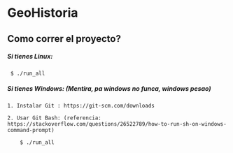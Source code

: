 # GeoHistoria

## Como correr el proyecto?

##### Si tienes Linux:

	 $ ./run_all

##### Si tienes Windows: (Mentira, pa windows no funca, windows pesao)

	1. Instalar Git : https://git-scm.com/downloads
	
	2. Usar Git Bash: (referencia: https://stackoverflow.com/questions/26522789/how-to-run-sh-on-windows-command-prompt)
	
		$ ./run_all
